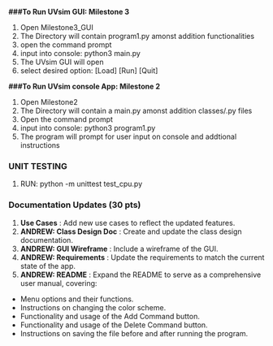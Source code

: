**###To Run UVsim GUI: Milestone 3**

1) Open Milestone3_GUI
2) The Directory will contain program1.py amonst addition functionalities
3) open the command prompt
4) input into console: python3 main.py
5) The UVsim GUI will open
6) select desired option: [Load] [Run] [Quit]

**###To Run UVsim console App: Milestone 2**

1) Open Milestone2
2) The Directory will contain a main.py amonst addition classes/.py files
3) Open the command prompt
4) input into console: python3 program1.py
5) The program will prompt for user input on console and addtional instructions



### UNIT TESTING
1) RUN: python -m unittest test_cpu.py


### Documentation Updates (30 pts)

1. **Use Cases** : Add new use cases to reflect the updated features.
2. **ANDREW: Class Design Doc** : Create and update the class design documentation.
3. **ANDREW: GUI Wireframe** : Include a wireframe of the GUI.
4. **ANDREW: Requirements** : Update the requirements to match the current state of the app.
5. **ANDREW: README** : Expand the README to serve as a comprehensive user manual, covering:

* Menu options and their functions.
* Instructions on changing the color scheme.
* Functionality and usage of the Add Command button.
* Functionality and usage of the Delete Command button.
* Instructions on saving the file before and after running the program.
